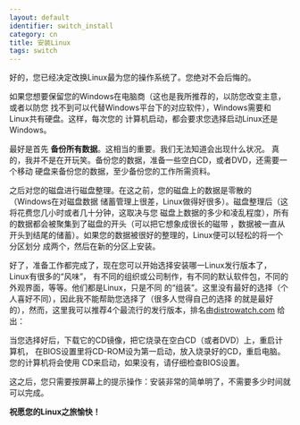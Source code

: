 ```yaml
---
layout: default
identifier: switch_install
category: cn
title: 安装Linux
tags: switch
---
```


好的，您已经决定改换Linux最为您的操作系统了。您绝对不会后悔的。

如果您想要保留您的Windows在电脑商（这也是我所推荐的，以防您改变主意，或者以防您
找不到可以代替Windows平台下的对应软件），Windows需要和Linux共有硬盘。这样，每次您的
计算机启动，都会要求您选择启动Linux还是Windows。

最好是首先 <b>备份所有数据</b>。这相当的重要。我们无法知道会出现什么状况。
真的，我并不是在开玩笑。备份您的数据，准备一些空白CD，或者DVD，还需要一个移动
硬盘来备份您的数据，至少备份您的工作所需资料。 

之后对您的磁盘进行磁盘整理。在这之前，您的磁盘上的数据是零散的（Windows在对磁盘数据
储蓄管理上很差，Linux做得好很多）。磁盘整理后（这将花费您几小时或者几十分钟，这取决与您
磁盘上数据的多少和凌乱程度），所有的数据都会被聚集到了磁盘的开头（可以把它想象成很长的磁带
，数据被一直从开头到结尾的储蓄）。如果您的数据被很好的整理的，Linux便可以轻松的将一个分区划分
成两个，然后在新的分区上安装。

好了，准备工作都完成了，现在您可以开始选择安装哪一Linux发行版本了，Linux有很多的“风味”，
有不同的组织或公司制作，有不同的默认软件包，不同的外观界面，等等。他们都是Linux，只是不同
的“组装”。这里没有最好的选择（个人喜好不同），因此我不能帮助您选择了（很多人觉得自己的选择
的就是最好的），然而，这里我可以推荐4个最流行的发行版本，排名由<a 
href="http://www.distrowatch.com">distrowatch.com</a> 给出：

<? make_distros_table() ?>

当您选择好后，下载它的CD镜像，把它烧录在空白CD（或者DVD）上，重启计算机，
在BIOS设置里将CD-ROM设为第一启动，放入烧录好的CD，重启电脑。您的计算机将会使用
CD来启动，如果没有，请仔细检查BIOS设置。

这之后，您只需要按屏幕上的提示操作：安装非常的简单明了，不需要多少时间就可以完成。

<b>祝愿您的Linux之旅愉快！</b>


